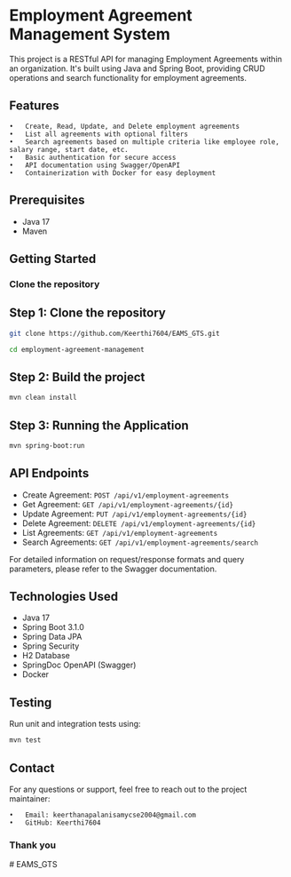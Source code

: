 # Employment Agreement Management System

This project is a RESTful API for managing Employment Agreements within an organization. It's built using Java and Spring Boot, providing CRUD operations and search functionality for employment agreements.

## Features

	•	Create, Read, Update, and Delete employment agreements
	•	List all agreements with optional filters
	•	Search agreements based on multiple criteria like employee role, salary range, start date, etc.
	•	Basic authentication for secure access
	•	API documentation using Swagger/OpenAPI
	•	Containerization with Docker for easy deployment
## Prerequisites

- Java 17
- Maven

## Getting Started

### Clone the repository

## Step 1: Clone the repository

```bash
git clone https://github.com/Keerthi7604/EAMS_GTS.git

cd employment-agreement-management
```

## Step 2: Build the project

```bash
mvn clean install
```

## Step 3: Running the Application

```bash
mvn spring-boot:run
```

## API Endpoints

- Create Agreement: `POST /api/v1/employment-agreements`
- Get Agreement: `GET /api/v1/employment-agreements/{id}`
- Update Agreement: `PUT /api/v1/employment-agreements/{id}`
- Delete Agreement: `DELETE /api/v1/employment-agreements/{id}`
- List Agreements: `GET /api/v1/employment-agreements`
- Search Agreements: `GET /api/v1/employment-agreements/search`

For detailed information on request/response formats and query parameters, please refer to the Swagger documentation.

## Technologies Used

- Java 17
- Spring Boot 3.1.0
- Spring Data JPA
- Spring Security
- H2 Database
- SpringDoc OpenAPI (Swagger)
- Docker


## Testing

Run unit and integration tests using:

```bash
mvn test
```

## Contact

For any questions or support, feel free to reach out to the project maintainer:

	•	Email: keerthanapalanisamycse2004@gmail.com
	•	GitHub: Keerthi7604

### Thank you
#   E A M S _ G T S  
 